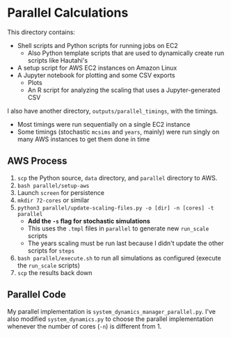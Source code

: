 # Parallel Calculations

This directory contains:

 - Shell scripts and Python scripts for running jobs on EC2
    - Also Python template scripts that are used to dynamically create run scripts like Hautahi's
 - A setup script for AWS EC2 instances on Amazon Linux
 - A Jupyter notebook for plotting and some CSV exports
    - Plots
    - An R script for analyzing the scaling that uses a Jupyter-generated CSV

I also have another directory, `outputs/parallel_timings`, with the timings.

 - Most timings were run sequentially on a single EC2 instance
 - Some timings (stochastic `mcsims` and `years`, mainly) were run singly on many AWS instances to get them done in time


## AWS Process

1. `scp` the Python source, `data` directory, and `parallel` directory to AWS.
2. `bash parallel/setup-aws`
3. Launch `screen` for persistence
4. `mkdir 72-cores` or similar
5. `python3 parallel/update-scaling-files.py -o [dir] -n [cores] -t parallel`
    - **Add the `-s` flag for stochastic simulations**
    - This uses the `.tmpl` files in `parallel` to generate new `run_scale` scripts
    - The years scaling must be run last because I didn't update the other scripts for `steps`
6. `bash parallel/execute.sh` to run all simulations as configured (execute the `run_scale` scripts)
7. `scp` the results back down


## Parallel  Code

My parallel implementation is `system_dynamics_manager_parallel.py`. I've also modified `system_dynamics.py` to choose the parallel implementation whenever the number of cores (`-n`) is different from 1.
